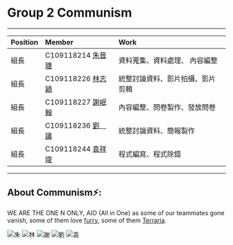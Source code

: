 # Group 2  Communism
***
| Position     | Member             | Work     |
| :----------- | :---------------| :---------- |
| 組長         | C109118214 [朱晉瑭](https://github.com/C109118214) |資料蒐集、資料處理、 內容編整|
| 組長         | C109118226 [林志穎](https://github.com/ZYLinked) |  統整討論資料、影片拍攝、影片剪輯|
| 組長         | C109118227 [謝岷翰](https://github.com/C109118227) |內容編整、問卷製作、發放問卷|
| 組長         | C109118236 [劉　議](https://github.com/C109118236) |統整討論資料、簡報製作|
| 組長         | C109118244 [袁祥竣](https://github.com/C109118244) |程式編寫、程式除錯|
***


<h2> About Communism⚡:</h2>

WE ARE THE ONE N ONLY, AIO (All in One) as some of our teammates gone vanish, some of them love [furry](https://hazbinhotel.fandom.com/wiki/Loona), some of them [Terraria](https://store.steampowered.com/app/105600/Terraria/?l=tchinese).

![朱](https://avatars.githubusercontent.com/u/113969916?s=400&v=4)
![林](https://avatars.githubusercontent.com/u/113971432?v=4)
![謝](https://play-lh.googleusercontent.com/BoAvMI_6JGNRBp_3gFaVuLuqW_4J-rjtbR_giKFoJRvZmDiPtDlnLMur9cT7sTTfeos)
![劉](https://avatars.githubusercontent.com/u/113969916?s=400&v=4)
![袁](https://avatars.githubusercontent.com/u/113969916?s=400&v=4)
